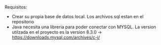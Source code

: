Requisitos:
  - Crear su propia base de datos local. Los archivos sql estan en el repositorio
  - Java necesita una libreria para poder conectar con MYSQL. La version utilzada en el proyecto es la version 8.3.0 -> https://downloads.mysql.com/archives/c-j/
